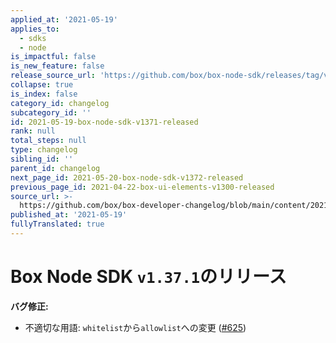 ```yaml
---
applied_at: '2021-05-19'
applies_to:
  - sdks
  - node
is_impactful: false
is_new_feature: false
release_source_url: 'https://github.com/box/box-node-sdk/releases/tag/v1.37.1'
collapse: true
is_index: false
category_id: changelog
subcategory_id: ''
id: 2021-05-19-box-node-sdk-v1371-released
rank: null
total_steps: null
type: changelog
sibling_id: ''
parent_id: changelog
next_page_id: 2021-05-20-box-node-sdk-v1372-released
previous_page_id: 2021-04-22-box-ui-elements-v1300-released
source_url: >-
  https://github.com/box/box-developer-changelog/blob/main/content/2021/05-19-box-node-sdk-v1371-released.md
published_at: '2021-05-19'
fullyTranslated: true
---
```

# Box Node SDK `v1.37.1`のリリース

**バグ修正:**

* 不適切な用語: `whitelist`から`allowlist`への変更 ([#625][1])

[1]: https://github.com/box/box-node-sdk/pull/625
